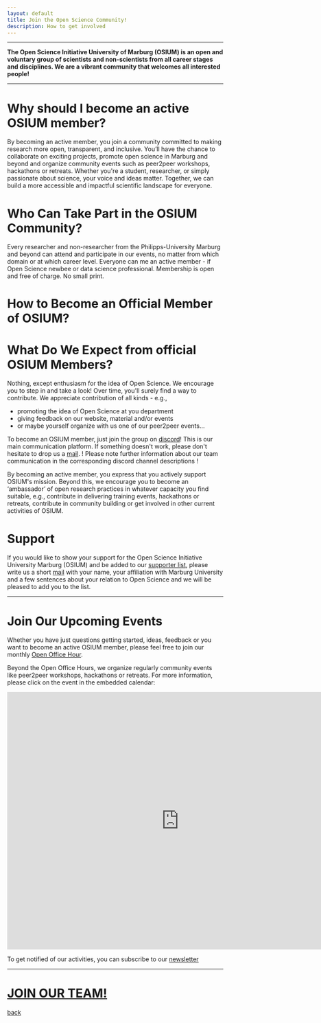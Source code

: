 ```yaml
---
layout: default
title: Join the Open Science Community!
description: How to get involved
---
```


---

<b>The Open Science Initiative University of Marburg (OSIUM) is an open and voluntary group of scientists and non-scientists from all career stages and disciplines. We are a vibrant community that welcomes all interested people!</b>


---

# Why should I become an active OSIUM member?
By becoming an active member, you join a community committed to making research more open, transparent, and inclusive. You’ll have the chance to collaborate on exciting projects, promote open science in Marburg and beyond and organize community events such as peer2peer workshops, hackathons or retreats. Whether you're a student, researcher, or simply passionate about science, your voice and ideas matter. Together, we can build a more accessible and impactful scientific landscape for everyone.

# Who Can Take Part in the OSIUM Community?

Every researcher and non-researcher from the Philipps-University Marburg and beyond can attend and participate in our events, no matter from which domain or at which career level. Everyone can me an active member - if Open Science newbee or data science professional. Membership is open and free of charge. No small print. 

# How to Become an Official Member of OSIUM?

# What Do We Expect from official OSIUM Members?

Nothing, except enthusiasm for the idea of Open Science. We encourage you to step in and take a look! Over time, you'll surely find a way to contribute. We appreciate contribution of all kinds - e.g.,
* promoting the idea of Open Science at you department
* giving feedback on our website, material and/or events
* or maybe yourself organize with us one of our peer2peer events...

To become an OSIUM member, just join the group on <a href="https://discord.gg/KDR6Xc3aRg">discord</a>! This is our main communication platform. If something doesn't work, please don't hesitate to drop us a <a href="mailto:osium.contact@gmail.com">mail</a>.
! Please note further information about our team communication in the corresponding discord channel descriptions !

By becoming an active member, you express that you actively support OSIUM's mission. Beyond this, we encourage you to become an ‘ambassador’ of open research practices in whatever capacity you find suitable, e.g., contribute in delivering training events, hackathons or retreats, contribute in community building or get involved in other current activities of OSIUM.


# Support

If you would like to show your support for the Open Science Initiative University Marburg (OSIUM) and be added to our <a href="https://openscienceinitiativeuniversitymarburg.github.io/team.html">supporter list</a>, please write us a short <a href="mailto:osium.contact@gmail.com">mail</a> with your name, your affiliation with Marburg University and a few sentences about your relation to Open Science and we will be pleased to add you to the list.


---
# Join Our Upcoming Events

Whether you have just questions getting started, ideas, feedback or you want to become an active OSIUM member, please feel free to join our monthly <a href="https://webconf.hrz.uni-marburg.de/n/rooms/q2o-bf3-vtf-u8q/join">Open Office Hour</a>.

Beyond the Open Office Hours, we organize regularly community events like peer2peer workshops, hackathons or retreats.
For more information, please click on the event in the embedded calendar:

<iframe src="https://calendar.google.com/calendar/embed?height=600&amp;wkst=2&amp;hl=en&amp;src=osium.contact%40gmail.com&amp;ctz=Europe%2FBerlin" style="border-width:0" width="800" height="600" frameborder="0" scrolling="no"></iframe>

To get notified of our activities, you can subscribe to our <a href="https://www.lists.uni-marburg.de/lists/sympa/subscribe/eresearch-openscience-news?previous_action=info">newsletter</a>

---

# [JOIN OUR TEAM!](./join.md)


[back](./)
